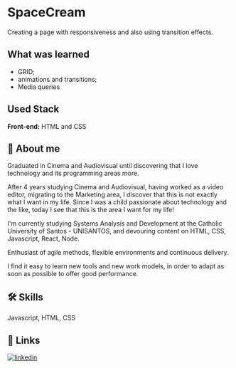 
# SpaceCream

Creating a page with responsiveness and also using transition effects.




## What was learned

- GRID;
- animations and transitions;
- Media queries


## Used Stack

**Front-end:** HTML and CSS




## 🚀 About me

Graduated in Cinema and Audiovisual until discovering that I love technology and its programming areas more.

After 4 years studying Cinema and Audiovisual, having worked as a video editor, migrating to the Marketing area, I discover that this is not exactly what I want in my life. Since I was a child passionate about technology and the like, today I see that this is the area I want for my life!

I'm currently studying Systems Analysis and Development at the Catholic University of Santos - UNISANTOS, and devouring content on HTML, CSS, Javascript, React, Node.

Enthusiast of agile methods, flexible environments and continuous delivery.

I find it easy to learn new tools and new work models, in order to adapt as soon as possible to offer good performance.
## 🛠 Skills
Javascript, HTML, CSS


## 🔗 Links

[![linkedin](https://img.shields.io/badge/linkedin-0A66C2?style=for-the-badge&logo=linkedin&logoColor=white)](https://www.linkedin.com/in/guilherme-mattos-949013190/)


